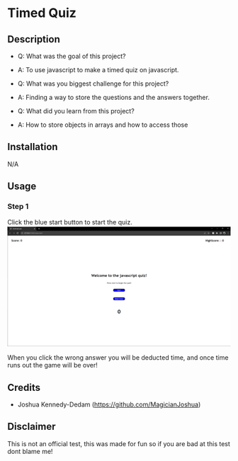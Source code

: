 # Timed Quiz

## Description

- Q: What was the goal of this project?
- A: To use javascript to make a timed quiz on javascript.

- Q: What was you biggest challenge for this project?
- A: Finding a way to store the questions and the answers together.

- Q: What did you learn from this project?
- A: How to store objects in arrays and how to access those



## Installation

N/A

## Usage

### Step 1
Click the blue start button to start the quiz.
![alt text](Assets/images/Screenshot%202023-08-20%20140605.png)

When you click the wrong answer you will be deducted time, and once time runs out the game will be over!



## Credits

- Joshua Kennedy-Dedam (https://github.com/MagicianJoshua)

## Disclaimer
This is not an official test, this was made for fun so if you are bad at this test dont blame me!




